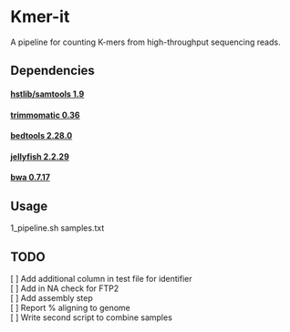 # Kmer-it
A pipeline for counting K-mers from high-throughput sequencing reads. 

## Dependencies
#### [hstlib/samtools 1.9](https://github.com/samtools/samtools)
#### [trimmomatic 0.36](http://www.usadellab.org/cms/index.php?page=trimmomatic)
#### [bedtools 2.28.0](https://github.com/arq5x/bedtools2)
#### [jellyfish 2.2.29](https://github.com/gmarcais/Jellyfish)
#### [bwa 0.7.17](https://github.com/lh3/bwa)

## Usage

1_pipeline.sh samples.txt

## TODO
 [ ] Add additional column in test file for identifier  
 [ ] Add in NA check for FTP2  
 [ ] Add assembly step  
 [ ] Report % aligning to genome  
 [ ] Write second script to combine samples  
